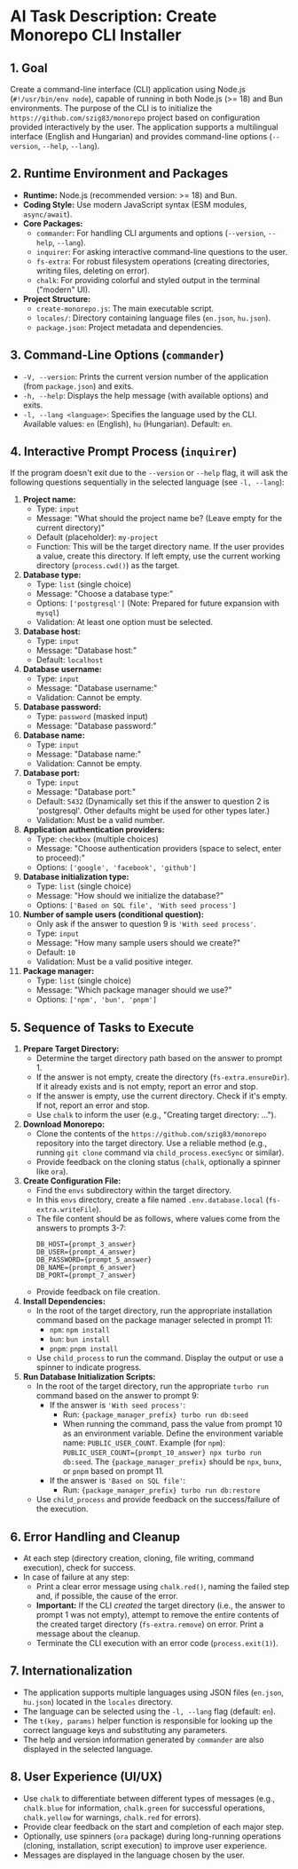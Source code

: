 # AI Task Description: Create Monorepo CLI Installer

## 1. Goal

Create a command-line interface (CLI) application using Node.js (`#!/usr/bin/env node`), capable of running in both Node.js (>= 18) and Bun environments. The purpose of the CLI is to initialize the `https://github.com/szig83/monorepo` project based on configuration provided interactively by the user.
The application supports a multilingual interface (English and Hungarian) and provides command-line options (`--version`, `--help`, `--lang`).

## 2. Runtime Environment and Packages

- **Runtime:** Node.js (recommended version: >= 18) and Bun.
- **Coding Style:** Use modern JavaScript syntax (ESM modules, `async/await`).
- **Core Packages:**
  - `commander`: For handling CLI arguments and options (`--version`, `--help`, `--lang`).
  - `inquirer`: For asking interactive command-line questions to the user.
  - `fs-extra`: For robust filesystem operations (creating directories, writing files, deleting on error).
  - `chalk`: For providing colorful and styled output in the terminal ("modern" UI).
- **Project Structure:**
  - `create-monorepo.js`: The main executable script.
  - `locales/`: Directory containing language files (`en.json`, `hu.json`).
  - `package.json`: Project metadata and dependencies.

## 3. Command-Line Options (`commander`)

- `-V, --version`: Prints the current version number of the application (from `package.json`) and exits.
- `-h, --help`: Displays the help message (with available options) and exits.
- `-l, --lang <language>`: Specifies the language used by the CLI. Available values: `en` (English), `hu` (Hungarian). Default: `en`.

## 4. Interactive Prompt Process (`inquirer`)

If the program doesn't exit due to the `--version` or `--help` flag, it will ask the following questions sequentially in the selected language (see `-l, --lang`):

1.  **Project name:**
    - Type: `input`
    - Message: "What should the project name be? (Leave empty for the current directory)"
    - Default (placeholder): `my-project`
    - Function: This will be the target directory name. If the user provides a value, create this directory. If left empty, use the current working directory (`process.cwd()`) as the target.
2.  **Database type:**
    - Type: `list` (single choice)
    - Message: "Choose a database type:"
    - Options: `['postgresql']` (Note: Prepared for future expansion with `mysql`)
    - Validation: At least one option must be selected.
3.  **Database host:**
    - Type: `input`
    - Message: "Database host:"
    - Default: `localhost`
4.  **Database username:**
    - Type: `input`
    - Message: "Database username:"
    - Validation: Cannot be empty.
5.  **Database password:**
    - Type: `password` (masked input)
    - Message: "Database password:"
6.  **Database name:**
    - Type: `input`
    - Message: "Database name:"
    - Validation: Cannot be empty.
7.  **Database port:**
    - Type: `input`
    - Message: "Database port:"
    - Default: `5432` (Dynamically set this if the answer to question 2 is 'postgresql'. Other defaults might be used for other types later.)
    - Validation: Must be a valid number.
8.  **Application authentication providers:**
    - Type: `checkbox` (multiple choices)
    - Message: "Choose authentication providers (space to select, enter to proceed):"
    - Options: `['google', 'facebook', 'github']`
9.  **Database initialization type:**
    - Type: `list` (single choice)
    - Message: "How should we initialize the database?"
    - Options: `['Based on SQL file', 'With seed process']`
10. **Number of sample users (conditional question):**
    - Only ask if the answer to question 9 is `'With seed process'`.
    - Type: `input`
    - Message: "How many sample users should we create?"
    - Default: `10`
    - Validation: Must be a valid positive integer.
11. **Package manager:**
    - Type: `list` (single choice)
    - Message: "Which package manager should we use?"
    - Options: `['npm', 'bun', 'pnpm']`

## 5. Sequence of Tasks to Execute

1.  **Prepare Target Directory:**
    - Determine the target directory path based on the answer to prompt 1.
    - If the answer is not empty, create the directory (`fs-extra.ensureDir`). If it already exists and is not empty, report an error and stop.
    - If the answer is empty, use the current directory. Check if it's empty. If not, report an error and stop.
    - Use `chalk` to inform the user (e.g., "Creating target directory: <path>...").
2.  **Download Monorepo:**
    - Clone the contents of the `https://github.com/szig83/monorepo` repository into the target directory. Use a reliable method (e.g., running `git clone` command via `child_process.execSync` or similar).
    - Provide feedback on the cloning status (`chalk`, optionally a spinner like `ora`).
3.  **Create Configuration File:**
    - Find the `envs` subdirectory within the target directory.
    - In this `envs` directory, create a file named `.env.database.local` (`fs-extra.writeFile`).
    - The file content should be as follows, where values come from the answers to prompts 3-7:
      ```dotenv
      DB_HOST={prompt_3_answer}
      DB_USER={prompt_4_answer}
      DB_PASSWORD={prompt_5_answer}
      DB_NAME={prompt_6_answer}
      DB_PORT={prompt_7_answer}
      ```
    - Provide feedback on file creation.
4.  **Install Dependencies:**
    - In the root of the target directory, run the appropriate installation command based on the package manager selected in prompt 11:
      - `npm`: `npm install`
      - `bun`: `bun install`
      - `pnpm`: `pnpm install`
    - Use `child_process` to run the command. Display the output or use a spinner to indicate progress.
5.  **Run Database Initialization Scripts:**
    - In the root of the target directory, run the appropriate `turbo run` command based on the answer to prompt 9:
      - If the answer is `'With seed process'`:
        - Run: `{package_manager_prefix} turbo run db:seed`
        - When running the command, pass the value from prompt 10 as an environment variable. Define the environment variable name: `PUBLIC_USER_COUNT`. Example (for `npm`): `PUBLIC_USER_COUNT={prompt_10_answer} npx turbo run db:seed`. The `{package_manager_prefix}` should be `npx`, `bunx`, or `pnpm` based on prompt 11.
      - If the answer is `'Based on SQL file'`:
        - Run: `{package_manager_prefix} turbo run db:restore`
    - Use `child_process` and provide feedback on the success/failure of the execution.

## 6. Error Handling and Cleanup

- At each step (directory creation, cloning, file writing, command execution), check for success.
- In case of failure at any step:
  - Print a clear error message using `chalk.red()`, naming the failed step and, if possible, the cause of the error.
  - **Important:** If the CLI _created_ the target directory (i.e., the answer to prompt 1 was not empty), attempt to remove the entire contents of the created target directory (`fs-extra.remove`) on error. Print a message about the cleanup.
  - Terminate the CLI execution with an error code (`process.exit(1)`).

## 7. Internationalization

- The application supports multiple languages using JSON files (`en.json`, `hu.json`) located in the `locales` directory.
- The language can be selected using the `-l, --lang` flag (default: `en`).
- The `t(key, params)` helper function is responsible for looking up the correct language keys and substituting any parameters.
- The help and version information generated by `commander` are also displayed in the selected language.

## 8. User Experience (UI/UX)

- Use `chalk` to differentiate between different types of messages (e.g., `chalk.blue` for information, `chalk.green` for successful operations, `chalk.yellow` for warnings, `chalk.red` for errors).
- Provide clear feedback on the start and completion of each major step.
- Optionally, use spinners (`ora` package) during long-running operations (cloning, installation, script execution) to improve user experience.
- Messages are displayed in the language chosen by the user.
